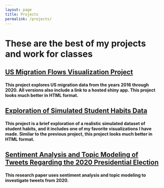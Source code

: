 ```yaml
---
layout: page
title: Projects
permalink: /projects/
---
```


# These are the best of my projects and work for classes


## [US Migration Flows Visualization Project](https://pekofsky.github.io/projects/436proj/)

#### This project explores US migration data from the years 2016 through 2020. All versions also include a link to a hosted shiny app. This project looks much better in HTML format.


## [Exploration of Simulated Student Habits Data](https://pekofsky.github.io/projects/studyhabits/)

#### This project is a brief exploration of a realistic simulated dataset of student habits, and it includes one of my favorite visualizations I have made. Similar to the previous project, this project looks much better in HTML format.


## [Sentiment Analysis and Topic Modeling of Tweets Regarding the 2020 Presidential Election](https://pekofsky.github.io/projects/2020tweets/)

#### This research paper uses sentiment analysis and topic modeling to investigate tweets from 2020.